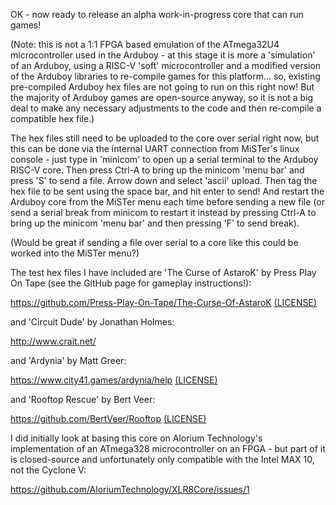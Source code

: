 OK - now ready to release an alpha work-in-progress core that can run games!

(Note: this is not a 1:1 FPGA based emulation of the ATmega32U4 microcontroller used in the Arduboy - at this stage it is more a 'simulation' of an Arduboy, using a RISC-V 'soft' microcontroller and a modified version of the Arduboy libraries to re-compile games for this platform... so, existing pre-compiled Arduboy hex files are not going to run on this right now! But the majority of Arduboy games are open-source anyway, so it is not a big deal to make any necessary adjustments to the code and then re-compile a compatible hex file.)

The hex files still need to be uploaded to the core over serial right now, but this can be done via the internal UART connection from MiSTer's linux console - just type in 'minicom' to open up a serial terminal to the Arduboy RISC-V core. Then press Ctrl-A to bring up the minicom 'menu bar' and press 'S' to send a file. Arrow down and select 'ascii' upload. Then tag the hex file to be sent using the space bar, and hit enter to send! And restart the Arduboy core from the MiSTer menu each time before sending a new file (or send a serial break from minicom to restart it instead by pressing Ctrl-A to bring up the minicom 'menu bar' and then pressing 'F' to send break).

(Would be great if sending a file over serial to a core like this could be worked into the MiSTer menu?)

The test hex files I have included are 'The Curse of AstaroK' by Press Play On Tape (see the GitHub page for gameplay instructions!):

https://github.com/Press-Play-On-Tape/The-Curse-Of-AstaroK [(LICENSE)](https://github.com/Press-Play-On-Tape/The-Curse-Of-AstaroK/blob/master/LICENSE)

and 'Circuit Dude' by Jonathan Holmes:

http://www.crait.net/

and 'Ardynia' by Matt Greer:

https://www.city41.games/ardynia/help [(LICENSE)](https://github.com/city41/ardynia/blob/master/LICENSE)

and 'Rooftop Rescue' by Bert Veer:

https://github.com/BertVeer/Rooftop [(LICENSE)](https://github.com/BertVeer/Rooftop/blob/master/LICENSE)

I did initially look at basing this core on Alorium Technology's implementation of an ATmega328 microcontroller on an FPGA - but part of it is closed-source and unfortunately only compatible with the Intel MAX 10, not the Cyclone V:

https://github.com/AloriumTechnology/XLR8Core/issues/1
